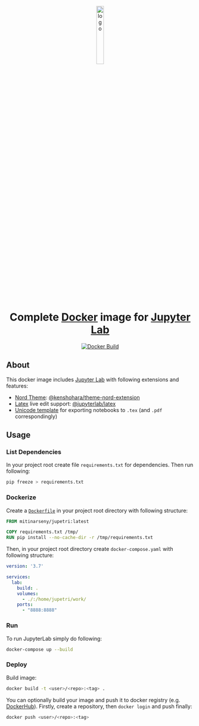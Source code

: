 <p align="center">
  <a href="https://github.com/mitinarseny/jupetri">
    <img src=".assets/logo.png" alt="logo" width="20%" />
  </a>
  <h1 align="center">Complete <a href="http://docker.com/">Docker</a> image for <a href="https://jupyter.org">Jupyter Lab</a></h1>
  <p align="center">
    <a href="https://hub.docker.com/r/mitinarseny/jupetri/builds">
      <img alt="Docker Build" src="https://img.shields.io/docker/cloud/build/mitinarseny/jupetri?logo=docker&style=flat-square">
    </a>
  </p>
</p>

## About
This docker image includes [Jupyter Lab](https://github.com/jupyterlab/jupyterlab) with following extensions and features:
* [Nord Theme](https://www.nordtheme.com): [@kenshohara/theme-nord-extension](https://github.com/kenshohara/theme-nord-extension)
* [Latex](https://www.latex-project.org) live edit support: [@jupyterlab/latex](https://github.com/jupyterlab/jupyterlab-latex)
* [Unicode template](jupyter/templates/latex/unicode.tplx) for exporting notebooks to `.tex` (and `.pdf` correspondingly)
 
## Usage
### List Dependencies
In your project root create file `requirements.txt` for dependencies. Then run following:
```bash
pip freeze > requirements.txt
``` 
### Dockerize
Create a [`Dockerfile`](https://docs.docker.com/engine/reference/builder/)
in your project root directory with following structure:
```dockerfile
FROM mitinarseny/jupetri:latest

COPY requirements.txt /tmp/
RUN pip install --no-cache-dir -r /tmp/requirements.txt
```
Then, in your project root directory create `docker-compose.yaml` with following structure:
```yaml
version: '3.7'

services:
  lab:
    build: .
    volumes:
      - ./:/home/jupetri/work/
    ports:
      - "8888:8888"
```
### Run
To run JupyterLab simply do following:
```bash
docker-compose up --build
```
### Deploy
Build image:
```bash
docker build -t <user>/<repo>:<tag> .
```
You can optionally build your image and push it to docker registry (e.g. [DockerHub](https://hub.docker.com)).
Firstly, create a repository, then `docker login` and push finally:
```bash
docker push <user>/<repo>:<tag>
```
